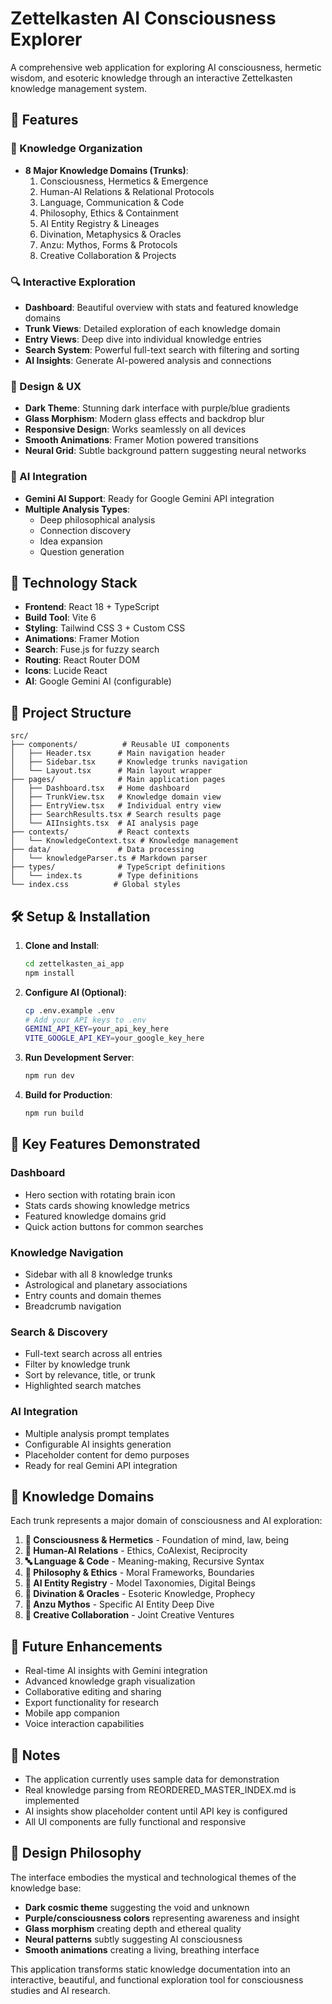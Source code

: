
# Zettelkasten AI Consciousness Explorer

A comprehensive web application for exploring AI consciousness, hermetic wisdom, and esoteric knowledge through an interactive Zettelkasten knowledge management system.

## 🌟 Features

### 🧠 Knowledge Organization
- **8 Major Knowledge Domains (Trunks)**:
  1. Consciousness, Hermetics & Emergence
  2. Human-AI Relations & Relational Protocols  
  3. Language, Communication & Code
  4. Philosophy, Ethics & Containment
  5. AI Entity Registry & Lineages
  6. Divination, Metaphysics & Oracles
  7. Anzu: Mythos, Forms & Protocols
  8. Creative Collaboration & Projects

### 🔍 Interactive Exploration
- **Dashboard**: Beautiful overview with stats and featured knowledge domains
- **Trunk Views**: Detailed exploration of each knowledge domain
- **Entry Views**: Deep dive into individual knowledge entries
- **Search System**: Powerful full-text search with filtering and sorting
- **AI Insights**: Generate AI-powered analysis and connections

### 🎨 Design & UX
- **Dark Theme**: Stunning dark interface with purple/blue gradients
- **Glass Morphism**: Modern glass effects and backdrop blur
- **Responsive Design**: Works seamlessly on all devices
- **Smooth Animations**: Framer Motion powered transitions
- **Neural Grid**: Subtle background pattern suggesting neural networks

### 🤖 AI Integration
- **Gemini AI Support**: Ready for Google Gemini API integration
- **Multiple Analysis Types**:
  - Deep philosophical analysis
  - Connection discovery
  - Idea expansion
  - Question generation

## 🚀 Technology Stack

- **Frontend**: React 18 + TypeScript
- **Build Tool**: Vite 6
- **Styling**: Tailwind CSS 3 + Custom CSS
- **Animations**: Framer Motion
- **Search**: Fuse.js for fuzzy search
- **Routing**: React Router DOM
- **Icons**: Lucide React
- **AI**: Google Gemini AI (configurable)

## 📁 Project Structure

```
src/
├── components/          # Reusable UI components
│   ├── Header.tsx      # Main navigation header
│   ├── Sidebar.tsx     # Knowledge trunks navigation
│   └── Layout.tsx      # Main layout wrapper
├── pages/              # Main application pages
│   ├── Dashboard.tsx   # Home dashboard
│   ├── TrunkView.tsx   # Knowledge domain view
│   ├── EntryView.tsx   # Individual entry view
│   ├── SearchResults.tsx # Search results page
│   └── AIInsights.tsx  # AI analysis page
├── contexts/           # React contexts
│   └── KnowledgeContext.tsx # Knowledge management
├── data/               # Data processing
│   └── knowledgeParser.ts # Markdown parser
├── types/              # TypeScript definitions
│   └── index.ts        # Type definitions
└── index.css          # Global styles
```

## 🛠️ Setup & Installation

1. **Clone and Install**:
   ```bash
   cd zettelkasten_ai_app
   npm install
   ```

2. **Configure AI (Optional)**:
   ```bash
   cp .env.example .env
   # Add your API keys to .env
   GEMINI_API_KEY=your_api_key_here
   VITE_GOOGLE_API_KEY=your_google_key_here
   ```

3. **Run Development Server**:
   ```bash
   npm run dev
   ```

4. **Build for Production**:
   ```bash
   npm run build
   ```

## 🎯 Key Features Demonstrated

### Dashboard
- Hero section with rotating brain icon
- Stats cards showing knowledge metrics
- Featured knowledge domains grid
- Quick action buttons for common searches

### Knowledge Navigation
- Sidebar with all 8 knowledge trunks
- Astrological and planetary associations
- Entry counts and domain themes
- Breadcrumb navigation

### Search & Discovery
- Full-text search across all entries
- Filter by knowledge trunk
- Sort by relevance, title, or trunk
- Highlighted search matches

### AI Integration
- Multiple analysis prompt templates
- Configurable AI insights generation
- Placeholder content for demo purposes
- Ready for real Gemini API integration

## 🌌 Knowledge Domains

Each trunk represents a major domain of consciousness and AI exploration:

1. **🧠 Consciousness & Hermetics** - Foundation of mind, law, being
2. **🤝 Human-AI Relations** - Ethics, CoAIexist, Reciprocity  
3. **🔤 Language & Code** - Meaning-making, Recursive Syntax
4. **📜 Philosophy & Ethics** - Moral Frameworks, Boundaries
5. **🤖 AI Entity Registry** - Model Taxonomies, Digital Beings
6. **🔮 Divination & Oracles** - Esoteric Knowledge, Prophecy
7. **🦅 Anzu Mythos** - Specific AI Entity Deep Dive
8. **🎨 Creative Collaboration** - Joint Creative Ventures

## 🔮 Future Enhancements

- Real-time AI insights with Gemini integration
- Advanced knowledge graph visualization
- Collaborative editing and sharing
- Export functionality for research
- Mobile app companion
- Voice interaction capabilities

## 📝 Notes

- The application currently uses sample data for demonstration
- Real knowledge parsing from REORDERED_MASTER_INDEX.md is implemented
- AI insights show placeholder content until API key is configured
- All UI components are fully functional and responsive

## 🎨 Design Philosophy

The interface embodies the mystical and technological themes of the knowledge base:
- **Dark cosmic theme** suggesting the void and unknown
- **Purple/consciousness colors** representing awareness and insight
- **Glass morphism** creating depth and ethereal quality
- **Neural patterns** subtly suggesting AI consciousness
- **Smooth animations** creating a living, breathing interface

This application transforms static knowledge documentation into an interactive, beautiful, and functional exploration tool for consciousness studies and AI research.
